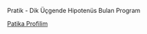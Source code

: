 
Pratik - Dik Üçgende Hipotenüs Bulan Program <br>

[Patika Profilim](https://app.patika.dev/Alperkinali)

